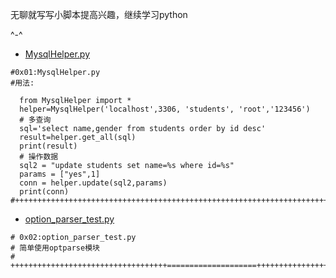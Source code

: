 无聊就写写小脚本提高兴趣，继续学习python

^-^

* [MysqlHelper.py](https://github.com/hyhmnn/InterestingScript/blob/master/MysqlHelper.py)
```python3
#0x01:MysqlHelper.py
#用法:

  from MysqlHelper import *
  helper=MysqlHelper('localhost',3306, 'students', 'root','123456')
  # 多查询
  sql='select name,gender from students order by id desc'
  result=helper.get_all(sql)
  print(result)
  # 操作数据
  sql2 = "update students set name=%s where id=%s"
  params = ["yes",1]
  conn = helper.update(sql2,params)
  print(conn)
#++++++++++++++++++++++++++++++++++++++++++++++++++++++++++++++++++++++++++++++++++++++++++++
```
* [option_parser_test.py](https://github.com/hyhmnn/InterestingScript/blob/master/option_parser_test.py) 
```python3
# 0x02:option_parser_test.py
# 简单使用optparse模块
# +++++++++++++++++++++++++++++++++++====================+++++++++++++++++++++=================
```
